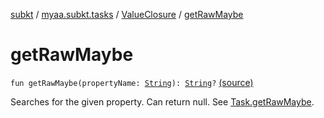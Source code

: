 [subkt](../../index.md) / [myaa.subkt.tasks](../index.md) / [ValueClosure](index.md) / [getRawMaybe](./get-raw-maybe.md)

# getRawMaybe

`fun getRawMaybe(propertyName: `[`String`](https://kotlinlang.org/api/latest/jvm/stdlib/kotlin/-string/index.html)`): `[`String`](https://kotlinlang.org/api/latest/jvm/stdlib/kotlin/-string/index.html)`?` [(source)](https://github.com/Myaamori/SubKt/blob/0.1.19/src/main/kotlin/myaa/subkt/tasks/tasks.kt#L501)

Searches for the given property. Can return null. See [Task.getRawMaybe](../org.gradle.api.-task/get-raw-maybe.md).


